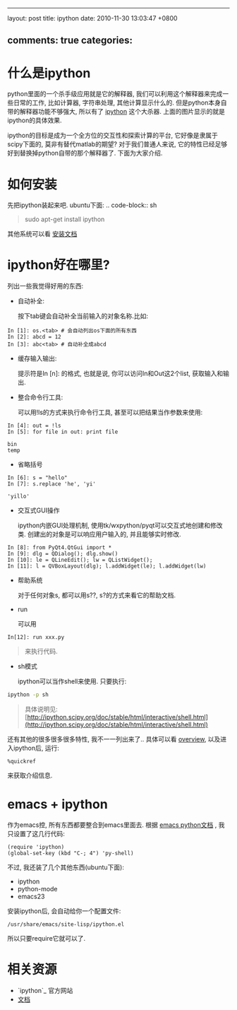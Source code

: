 
---
layout: post
title: ipython
date: 2010-11-30 13:03:47 +0800

comments: true
categories: 
---

什么是ipython
=============

python里面的一个杀手级应用就是它的解释器,
我们可以利用这个解释器来完成一些日常的工作, 比如计算器, 字符串处理,
其他计算显示什么的. 但是python本身自带的解释器功能不够强大, 所以有了
[ipython](http://ipython.scipy.org/moin/) 这个大杀器.
上面的图片显示的就是ipython的具体效果.

ipython的目标是成为一个全方位的交互性和探索计算的平台,
它好像是隶属于scipy下面的, 莫非有替代matlab的期望? 对于我们普通人来说,
它的特性已经足够好到替换掉python自带的那个解释器了. 下面为大家介绍.

如何安装
========

先把ipython装起来吧. ubuntu下面: .. code-block:: sh

> sudo apt-get install ipython

其他系统可以看
[安装文档](http://ipython.scipy.org/doc/stable/html/install/install.html#installing-ipython-itself)

ipython好在哪里?
================

列出一些我觉得好用的东西:

-   自动补全:

    按下tab键会自动补全当前输入的对象名称.比如:

<!-- -->

    In [1]: os.<tab> # 会自动列出os下面的所有东西
    In [2]: abcd = 12
    In [3]: abc<tab> # 自动补全成abcd

-   缓存输入输出:

    提示符是In [n]: 的格式, 也就是说, 你可以访问In和Out这2个list,
    获取输入和输出.

-   整合命令行工具:

    可以用!ls的方式来执行命令行工具, 甚至可以把结果当作参数来使用:

<!-- -->

    In [4]: out = !ls
    In [5]: for file in out: print file

    bin
    temp

-   省略括号

<!-- -->

    In [6]: s = "hello"
    In [7]: s.replace 'he', 'yi'

    'yillo'

-   交互式GUI操作

    ipython内嵌GUI处理机制,
    使用tk/wxpython/pyqt可以交互式地创建和修改类.
    创建出的对象是可以响应用户输入的, 并且能够实时修改.

<!-- -->

    In [8]: from PyQt4.QtGui import *
    In [9]: dlg = QDialog(); dlg.show()
    In [10]: le = QLineEdit(); lw = QListWidget(); 
    In [11]: l = QVBoxLayout(dlg); l.addWidget(le); l.addWidget(lw)

-   帮助系统

    对于任何对象s, 都可以用s??, s?的方式来看它的帮助文档.

-   run

    可以用

<!-- -->

    In[12]: run xxx.py

> 来执行代码.

-   sh模式

    ipython可以当作shell来使用. 只要执行:

```sh
ipython -p sh
```

> 具体说明见:
> [http://ipython.scipy.org/doc/stable/html/interactive/shell.html](http://ipython.scipy.org/doc/stable/html/interactive/shell.html)

还有其他的很多很多很多特性, 我不一一列出来了.. 具体可以看
[overview](http://ipython.scipy.org/doc/stable/html/overview.html#id1),
以及进入ipython后, 运行:

    %quickref

来获取介绍信息.

emacs + ipython
===============

作为emacs控, 所有东西都要整合到emacs里面去. 根据 [emacs
python文档](http://www.emacswiki.org/emacs/PythonProgrammingInEmacs#toc10)
, 我只设置了这几行代码:

```
(require 'ipython)
(global-set-key (kbd "C-; 4") 'py-shell)
```

不过, 我还装了几个其他东西(ubuntu下面):

-   ipython
-   python-mode
-   emacs23

安装ipython后, 会自动给你一个配置文件:

    /usr/share/emacs/site-lisp/ipython.el 

所以只要require它就可以了.

相关资源
========

-   \`ipython\`\_ 官方网站
-   [文档](http://ipython.scipy.org/doc/stable/html/)